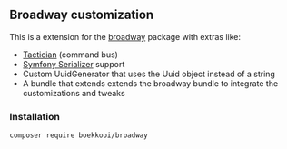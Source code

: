 ## Broadway customization

This is a extension for the [broadway](https://github.com/qandidate-labs/broadway/) package with extras like:
- [Tactician](https://github.com/thephpleague/tactician) (command bus)
- [Symfony Serializer](https://github.com/symfony/serializer) support
- Custom UuidGenerator that uses the Uuid object instead of a string
- A bundle that extends extends the broadway bundle to integrate the customizations and tweaks

### Installation

```BASH
composer require boekkooi/broadway
```


